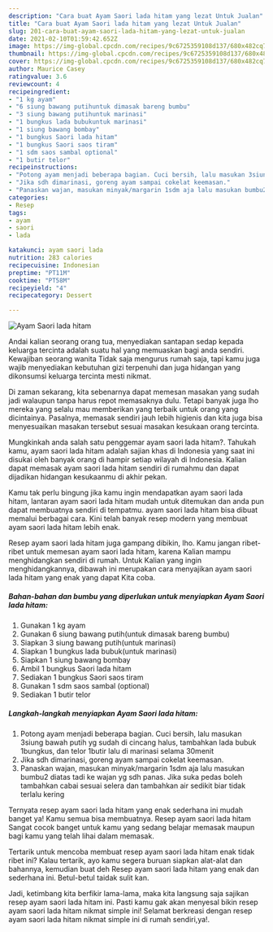 ```yaml
---
description: "Cara buat Ayam Saori lada hitam yang lezat Untuk Jualan"
title: "Cara buat Ayam Saori lada hitam yang lezat Untuk Jualan"
slug: 201-cara-buat-ayam-saori-lada-hitam-yang-lezat-untuk-jualan
date: 2021-02-10T01:59:42.652Z
image: https://img-global.cpcdn.com/recipes/9c6725359108d137/680x482cq70/ayam-saori-lada-hitam-foto-resep-utama.jpg
thumbnail: https://img-global.cpcdn.com/recipes/9c6725359108d137/680x482cq70/ayam-saori-lada-hitam-foto-resep-utama.jpg
cover: https://img-global.cpcdn.com/recipes/9c6725359108d137/680x482cq70/ayam-saori-lada-hitam-foto-resep-utama.jpg
author: Maurice Casey
ratingvalue: 3.6
reviewcount: 4
recipeingredient:
- "1 kg ayam"
- "6 siung bawang putihuntuk dimasak bareng bumbu"
- "3 siung bawang putihuntuk marinasi"
- "1 bungkus lada bubukuntuk marinasi"
- "1 siung bawang bombay"
- "1 bungkus Saori lada hitam"
- "1 bungkus Saori saos tiram"
- "1 sdm saos sambal optional"
- "1 butir telor"
recipeinstructions:
- "Potong ayam menjadi beberapa bagian. Cuci bersih, lalu masukan 3siung bawah putih yg sudah di cincang halus, tambahkan lada bubuk 1bungkus, dan telor 1butir lalu di marinasi selama 30menit"
- "Jika sdh dimarinasi, goreng ayam sampai cokelat keemasan."
- "Panaskan wajan, masukan minyak/margarin 1sdm aja lalu masukan bumbu2 diatas tadi ke wajan yg sdh panas. Jika suka pedas boleh tambahkan cabai sesuai selera dan tambahkan air sedikit biar tidak terlalu kering"
categories:
- Resep
tags:
- ayam
- saori
- lada

katakunci: ayam saori lada 
nutrition: 283 calories
recipecuisine: Indonesian
preptime: "PT11M"
cooktime: "PT58M"
recipeyield: "4"
recipecategory: Dessert

---
```



![Ayam Saori lada hitam](https://img-global.cpcdn.com/recipes/9c6725359108d137/680x482cq70/ayam-saori-lada-hitam-foto-resep-utama.jpg)

Andai kalian seorang orang tua, menyediakan santapan sedap kepada keluarga tercinta adalah suatu hal yang memuaskan bagi anda sendiri. Kewajiban seorang  wanita Tidak saja mengurus rumah saja, tapi kamu juga wajib menyediakan kebutuhan gizi terpenuhi dan juga hidangan yang dikonsumsi keluarga tercinta mesti nikmat.

Di zaman  sekarang, kita sebenarnya dapat memesan masakan yang sudah jadi walaupun tanpa harus repot memasaknya dulu. Tetapi banyak juga lho mereka yang selalu mau memberikan yang terbaik untuk orang yang dicintainya. Pasalnya, memasak sendiri jauh lebih higienis dan kita juga bisa menyesuaikan masakan tersebut sesuai masakan kesukaan orang tercinta. 



Mungkinkah anda salah satu penggemar ayam saori lada hitam?. Tahukah kamu, ayam saori lada hitam adalah sajian khas di Indonesia yang saat ini disukai oleh banyak orang di hampir setiap wilayah di Indonesia. Kalian dapat memasak ayam saori lada hitam sendiri di rumahmu dan dapat dijadikan hidangan kesukaanmu di akhir pekan.

Kamu tak perlu bingung jika kamu ingin mendapatkan ayam saori lada hitam, lantaran ayam saori lada hitam mudah untuk ditemukan dan anda pun dapat membuatnya sendiri di tempatmu. ayam saori lada hitam bisa dibuat memalui berbagai cara. Kini telah banyak resep modern yang membuat ayam saori lada hitam lebih enak.

Resep ayam saori lada hitam juga gampang dibikin, lho. Kamu jangan ribet-ribet untuk memesan ayam saori lada hitam, karena Kalian mampu menghidangkan sendiri di rumah. Untuk Kalian yang ingin menghidangkannya, dibawah ini merupakan cara menyajikan ayam saori lada hitam yang enak yang dapat Kita coba.

<!--inarticleads1-->

##### Bahan-bahan dan bumbu yang diperlukan untuk menyiapkan Ayam Saori lada hitam:

1. Gunakan 1 kg ayam
1. Gunakan 6 siung bawang putih(untuk dimasak bareng bumbu)
1. Siapkan 3 siung bawang putih(untuk marinasi)
1. Siapkan 1 bungkus lada bubuk(untuk marinasi)
1. Siapkan 1 siung bawang bombay
1. Ambil 1 bungkus Saori lada hitam
1. Sediakan 1 bungkus Saori saos tiram
1. Gunakan 1 sdm saos sambal (optional)
1. Sediakan 1 butir telor




<!--inarticleads2-->

##### Langkah-langkah menyiapkan Ayam Saori lada hitam:

1. Potong ayam menjadi beberapa bagian. Cuci bersih, lalu masukan 3siung bawah putih yg sudah di cincang halus, tambahkan lada bubuk 1bungkus, dan telor 1butir lalu di marinasi selama 30menit
1. Jika sdh dimarinasi, goreng ayam sampai cokelat keemasan.
1. Panaskan wajan, masukan minyak/margarin 1sdm aja lalu masukan bumbu2 diatas tadi ke wajan yg sdh panas. Jika suka pedas boleh tambahkan cabai sesuai selera dan tambahkan air sedikit biar tidak terlalu kering




Ternyata resep ayam saori lada hitam yang enak sederhana ini mudah banget ya! Kamu semua bisa membuatnya. Resep ayam saori lada hitam Sangat cocok banget untuk kamu yang sedang belajar memasak maupun bagi kamu yang telah lihai dalam memasak.

Tertarik untuk mencoba membuat resep ayam saori lada hitam enak tidak ribet ini? Kalau tertarik, ayo kamu segera buruan siapkan alat-alat dan bahannya, kemudian buat deh Resep ayam saori lada hitam yang enak dan sederhana ini. Betul-betul taidak sulit kan. 

Jadi, ketimbang kita berfikir lama-lama, maka kita langsung saja sajikan resep ayam saori lada hitam ini. Pasti kamu gak akan menyesal bikin resep ayam saori lada hitam nikmat simple ini! Selamat berkreasi dengan resep ayam saori lada hitam nikmat simple ini di rumah sendiri,ya!.

